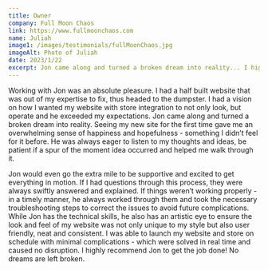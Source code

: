 ```yaml
---
title: Owner
company: Full Moon Chaos 
link: https://www.fullmoonchaos.com
name: Juliah
image1: /images/testimonials/fullMoonChaos.jpg
imageAlt: Photo of Juliah
date: 2023/1/22
excerpt: Jon came along and turned a broken dream into reality... I highly recommend Jon to get the job done. <strong>No dreams are left broken!</strong>
---
```


Working with Jon was an absolute pleasure. I had a half built website that was out of my expertise to fix, thus headed to the dumpster. I had a vision on how I wanted my website with store integration to not only look, but operate and he exceeded my expectations.  Jon came along and turned a broken dream into reality. Seeing my new site for the first time gave me an overwhelming sense of happiness and hopefulness - something I didn’t feel for it before. He was always eager to listen to my thoughts and ideas, be patient if a spur of the moment idea occurred and helped me walk through it. 

Jon would even go the extra mile to be supportive and excited to get everything in motion. If I had questions through this process, they were always swiftly answered and explained. If things weren’t working properly - in a timely manner, he always worked through them and took the necessary troubleshooting steps to correct the issues to avoid future complications. While Jon has the technical skills, he also has an artistic eye to ensure the look and feel of my website was not only unique to my style but also user friendly, neat and consistent. I was able to launch my website and store on schedule with minimal complications - which were solved in real time and caused no disruption. I highly recommend Jon to get the job done! No dreams are left broken.

